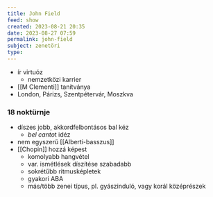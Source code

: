 ```yaml
---
title: John Field
feed: show
created: 2023-08-21 20:35
date: 2023-08-27 07:59
permalink: john-field
subject: zenetöri
type: 
---
```


- ír virtuóz
	- nemzetközi karrier
- [[M Clementi]] tanítványa
- London, Párizs, Szentpétervár, Moszkva

### **18 noktürnje**
- díszes jobb, akkordfelbontásos bal kéz
	- *bel canto*t idéz
- nem egyszerű [[Alberti-basszus]]
- [[Chopin]] hozzá képest
	- komolyabb hangvétel
	- var. ismétlések díszítése szabadabb
	- sokrétűbb ritmusképletek
	- gyakori ABA
	- más/több zenei típus, pl. gyászinduló, vagy korál középrészek